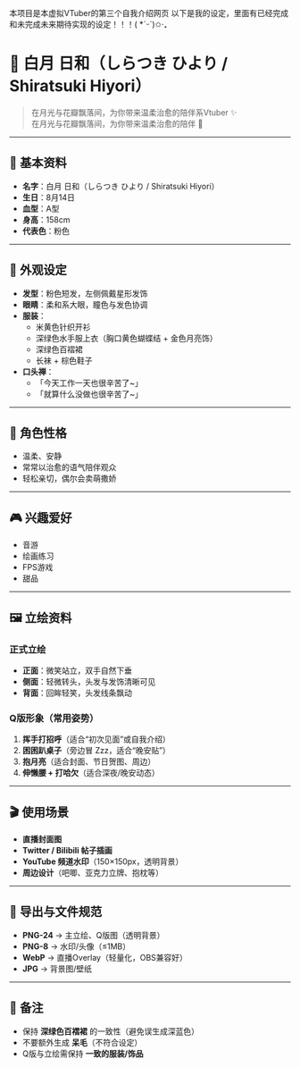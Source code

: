 本项目是本虚拟VTuber的第三个自我介绍网页
以下是我的设定，里面有已经完成和未完成未来期待实现的设定！！！( *ˊᵕˋ)✩︎‧₊
# 🌸 白月 日和（しらつき ひより / Shiratsuki Hiyori）

> 在月光与花瓣飘落间，为你带来温柔治愈的陪伴系Vtuber ✨  
> 在月光与花瓣飘落间，为你带来温柔治愈的陪伴 🌙  

---

## 📖 基本资料
- **名字**：白月 日和（しらつき ひより / Shiratsuki Hiyori）
- **生日**：8月14日  
- **血型**：A型  
- **身高**：158cm  
- **代表色**：粉色  

---

## 🎨 外观设定
- **发型**：粉色短发，左侧佩戴星形发饰  
- **眼睛**：柔和系大眼，瞳色与发色协调  
- **服装**：
  - 米黄色针织开衫  
  - 深绿色水手服上衣（胸口黄色蝴蝶结 + 金色月亮饰）  
  - 深绿色百褶裙  
  - 长袜 + 棕色鞋子  
- **口头禅**：
  - 「今天工作一天也很辛苦了~」  
  - 「就算什么没做也很辛苦了~」  

---

## 🌟 角色性格
- 温柔、安静  
- 常常以治愈的语气陪伴观众  
- 轻松亲切，偶尔会卖萌撒娇  

---

## 🎮 兴趣爱好
- 音游  
- 绘画练习  
- FPS游戏  
- 甜品  

---

## 🖼️ 立绘资料
### 正式立绘
- **正面**：微笑站立，双手自然下垂  
- **侧面**：轻微转头，头发与发饰清晰可见  
- **背面**：回眸轻笑，头发线条飘动  

### Q版形象（常用姿势）
1. **挥手打招呼**（适合“初次见面”或自我介绍）  
2. **困困趴桌子**（旁边冒 Zzz，适合“晚安贴”）  
3. **抱月亮**（适合封面、节日贺图、周边）  
4. **伸懒腰 + 打哈欠**（适合深夜/晚安动态）  

---

## 🎬 使用场景
- **直播封面图**  
- **Twitter / Bilibili 帖子插画**  
- **YouTube 频道水印**（150×150px，透明背景）  
- **周边设计**（吧唧、亚克力立牌、抱枕等）  

---

## 💾 导出与文件规范
- **PNG-24** → 主立绘、Q版图（透明背景）  
- **PNG-8** → 水印/头像（≤1MB）  
- **WebP** → 直播Overlay（轻量化，OBS兼容好）  
- **JPG** → 背景图/壁纸  

---

## 🌙 备注
- 保持 **深绿色百褶裙** 的一致性（避免误生成深蓝色）  
- 不要额外生成 **呆毛**（不符合设定）  
- Q版与立绘需保持 **一致的服装/饰品**
